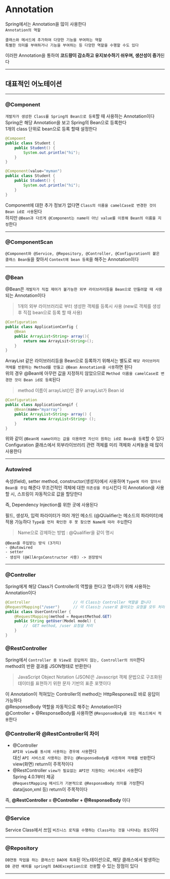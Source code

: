 # Annotation
Spring에서는 Annotation을 많이 사용한다   
`Annotation의 역할`
```
클래스와 메서드에 추가하여 다양한 기능을 부여하는 역할
특별한 의미를 부여하거나 기능을 부여하는 등 다양한 역할을 수행할 수도 있다
```
이러한 Annotation을 통하여 **코드량이 감소하고 유지보수하기 쉬우며, 생산성이 증가**된다

---
## 대표적인 어노테이션
---

### @Component
`개발자가 생성한 Class를 Spring의 Bean으로 등록`할 때 사용하는 Annotation이다 Spring은 해당 Annotation을 보고 Spring의 Bean으로 등록한다   
1개의 class 단위로 bean으로 등록 할때 설정한다
```java
@Compoent
public class Student {
    public Student() {
        System.out.println("hi");
    }
}

@Component(value="myman")
public class Student {
    public Student() {
        System.out.println("hi");
    }
}
```
Component에 대한 추가 정보가 없다면 `Class의 이름을 camelCase로 변경한 것이 Bean id로 사용`된다   
하지만 `@Bean과 다르게 @Component는 name이 아닌 value를 이용해 Bean의 이름을 지정`한다

---
### @ComponentScan
`@Component와 @Service, @Repository, @Controller, @Configuration이 붙은 클래스 Bean들`을 찾아서 `Context에 bean 등록`을 해주는 Annotation이다 

---
### @Bean
@Bean은 `개발자가 직접 제어가 불가능한 외부 라이브러리등을 Bean으로 만들려할 때 사용`되는 Annotation이다
> 1개의 외부 라이브러리로 부터 생성한 객체를 등록시 사용 (new로 객체를 생성 후 직접 bean으로 등록 할 때 사용)
```java
@Configuration
public class ApplicationConfig {
    @Bean
    public ArrayList<String> array(){
        return new ArrayLsit<String>();
    }
}
```
ArrayList 같은 라이브러리등을 Bean으로 등록하기 위해서는 별도로 `해당 라이브러리 객체를 반환하는 Method를 만들고 @Bean Annotation을 사용`하면 된다   
위의 경우 @Bean에 아무런 값을 지정하지 않았으므로 `Method 이름을 camelCase로 변경한 것이 Bean id로 등록`된다
> method 이름이 arrayList()인 경우 arrayList가 Bean id

```java
@Configuration
public class ApplicationCongif {
    @Bean(name="myarray")
    public ArrayList<String> array() {
        return new ArrayList<String> ();
    }
}
```
위와 같이 `@Bean에 name이라는 값을 이용하면 자신이 원하는 id로 Bean을 등록`할 수 있다   
Configuration 클래스에서 외부라이브러리 관련 객체를 미리 객체화 시켜놓을 때 많이 사용한다

---
### Autowired
속성(field), setter method, constructor(생성자)에서 사용하며 `Type에 따라 알아서 Bean을 주입` 해준다
무조건적인 객체에 대한 `의존성을 주입`시킨다
이 Annotation을 사용할 시, 스프링이 자동적으로 값을 할당한다

즉, Dependency Injection를 위한 곳에 사용된다

필드, 생성자, 입력 파라미터가 여러 개인 메소드 (@QUalifier는 메소드의 파라미터)에 적용 가능하다
`Type을 먼저 확인한 후 못 찾으면 Name에 따라 주입`한다
> Name으로 강제하는 방법 : @Qualifier을 같이 명시  

```
@Bean을 주입받는 방식 (3가지)
- @Autowired
- setter
- 생성자 (@AllArgsConstructor 사용) -> 권장방식
```
---
### @Controller
Spring에게 해당 Class가 Controller의 역할을 한다고 명시하기 위해 사용하는 Annotation이다
```java
@Controller                   // 이 Class는 Controller 역할을 합니다
@RequestMapping("/user")      // 이 Class는 /user로 들어오는 요청을 모두 처리합니다.
public class UserController {
    @RequestMapping(method = RequestMethod.GET)
    public String getUser(Model model) {
        //  GET method, /user 요청을 처리
    }
}
```

### @RestController
Spring에서 `Controller 중 View로 응답하지 않는, Controller의 의미`한다   
method의 반환 결과를 JSON형태로 반환한다
> JavaScript Object Notation (JSON)은 Javascript 객체 문법으로 구조화된 데이터를 표현하기 위한 문자 기반의 표준 포맷이다

이 Annotation이 적혀있는 Controller의 method는 HttpRespones로 바로 응답이 가능하다   
@ResponseBody 역할을 자동적으로 해주는 Annotation이다   
@Controller + @ResponseBody를 사용하면 `@ResponseBody를 모든 메소드에서 적용`한다

### @Controller와 @RestController의 차이
- @Controller   
`API와 view를 동시에 사용하는 경우에 사용`한다   
대신 `API 서비스로 사용하는 경우는 @ResponseBody를 사용하여 객체를 반환`한다   
view(화면) return이 주목적이다
- @RestController
`view가 필요없는 API만 지원하는 서비스에서 사용`한다   
Spring 4.0.1부터 제공   
`@RequestMapping 메서드가 기본적으로 @ResponseBody 의미를 가정`한다   
data(json,xml 등) return이 주목적이다

즉, **@RestController = @Controller + @ResponseBody** 이다

---
### @Service
Service Class에서 쓰임
`비즈니스 로직을 수행하는 Class라는 것을 나타내는 용도`이다

---
### @Repository
`DB연동 작업을 하는 클래스인 DAO에 특화`된 어노테이션으로, 해당 클래스에서 발생하는 `DB 관련 예외를 spring의 DAOException으로 전환`할 수 있는 장점이 있다

---